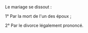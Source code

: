   
 Le mariage se dissout :  

  
 1° Par la mort de l'un des époux ;  

  
 2° Par le divorce légalement prononcé.  
